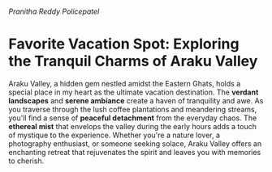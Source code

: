 ###### Pranitha Reddy Policepatel
# Favorite Vacation Spot: Exploring the Tranquil Charms of Araku Valley

Araku Valley, a hidden gem nestled amidst the Eastern Ghats, holds a special place in my heart as the ultimate vacation destination. The **verdant landscapes** and **serene ambiance** create a haven of tranquility and awe. As you traverse through the lush coffee plantations and meandering streams, you'll find a sense of **peaceful detachment** from the everyday chaos. The **ethereal mist** that envelops the valley during the early hours adds a touch of mystique to the experience. Whether you're a nature lover, a photography enthusiast, or someone seeking solace, Araku Valley offers an enchanting retreat that rejuvenates the spirit and leaves you with memories to cherish.





